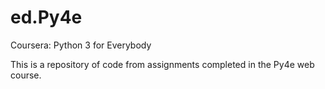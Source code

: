 # ed.Py4e
Coursera: Python 3 for Everybody

This is a repository of code from assignments completed in the Py4e web course.
